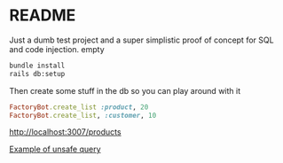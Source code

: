 # README

Just a dumb test project and a super simplistic proof of concept for SQL and code injection. 
empty
```bash
bundle install
rails db:setup
```

Then create some stuff in the db so you can play around with it
```ruby
FactoryBot.create_list :product, 20
FactoryBot.create_list, :customer, 10
```

[http://localhost:3007/products](http://localhost:3007/products)

[Example of unsafe query](http://localhost:3007/products?query=%27%29+UNION+select+customers.id%2C++customers.first_name+AS+name%2C+customers.username+AS+cost%2C+customers.password+AS+description%2C+customers.created_at%2C+customers.updated_at+FROM+customers+--&commit=Search)


